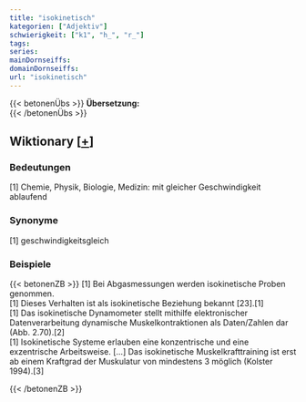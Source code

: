 ```yaml
---
title: "isokinetisch"
kategorien: ["Adjektiv"]
schwierigkeit: ["k1", "h_", "r_"]
tags:
series:
mainDornseiffs:
domainDornseiffs:
url: "isokinetisch"
---
```


{{< betonenÜbs >}}
**Übersetzung:**  
{{< /betonenÜbs >}}

## Wiktionary [[+](https://de.wiktionary.org/wiki/isokinetisch)]

### Bedeutungen
[1] Chemie, Physik, Biologie, Medizin: mit gleicher Geschwindigkeit ablaufend  

### Synonyme
[1] geschwindigkeitsgleich  

### Beispiele
{{< betonenZB >}}
[1] Bei Abgasmessungen werden isokinetische Proben genommen.  
[1] Dieses Verhalten ist als isokinetische Beziehung bekannt [23].[1]  
[1] Das isokinetische Dynamometer stellt mithilfe elektronischer Datenverarbeitung dynamische Muskelkontraktionen als Daten/Zahlen dar (Abb. 2.70).[2]  
[1] Isokinetische Systeme erlauben eine konzentrische und eine exzentrische Arbeitsweise. […] Das isokinetische Muskelkrafttraining ist erst ab einem Kraftgrad der Muskulatur von mindestens 3 möglich (Kolster 1994).[3]  

{{< /betonenZB >}}

